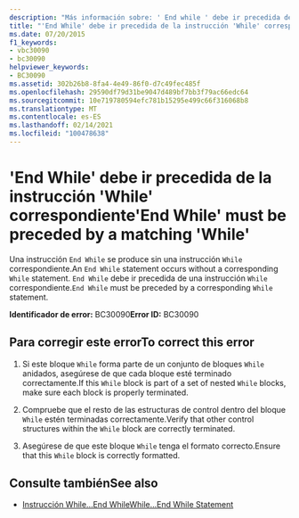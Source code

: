 ```yaml
---
description: "Más información sobre: ' End while ' debe ir precedida de la ' while ' correspondiente"
title: "'End While' debe ir precedida de la instrucción 'While' correspondiente"
ms.date: 07/20/2015
f1_keywords:
- vbc30090
- bc30090
helpviewer_keywords:
- BC30090
ms.assetid: 302b26b8-8fa4-4e49-86f0-d7c49fec485f
ms.openlocfilehash: 29590df79d31be9047d489bf7bb3f79ac66edc64
ms.sourcegitcommit: 10e719780594efc781b15295e499c66f316068b8
ms.translationtype: MT
ms.contentlocale: es-ES
ms.lasthandoff: 02/14/2021
ms.locfileid: "100478638"
---
```

# <a name="end-while-must-be-preceded-by-a-matching-while"></a><span data-ttu-id="a559d-103">'End While' debe ir precedida de la instrucción 'While' correspondiente</span><span class="sxs-lookup"><span data-stu-id="a559d-103">'End While' must be preceded by a matching 'While'</span></span>

<span data-ttu-id="a559d-104">Una instrucción `End While` se produce sin una instrucción `While` correspondiente.</span><span class="sxs-lookup"><span data-stu-id="a559d-104">An `End While` statement occurs without a corresponding `While` statement.</span></span> <span data-ttu-id="a559d-105">`End While` debe ir precedida de una instrucción `While` correspondiente.</span><span class="sxs-lookup"><span data-stu-id="a559d-105">`End While` must be preceded by a corresponding `While` statement.</span></span>  
  
 <span data-ttu-id="a559d-106">**Identificador de error:** BC30090</span><span class="sxs-lookup"><span data-stu-id="a559d-106">**Error ID:** BC30090</span></span>  
  
## <a name="to-correct-this-error"></a><span data-ttu-id="a559d-107">Para corregir este error</span><span class="sxs-lookup"><span data-stu-id="a559d-107">To correct this error</span></span>  
  
1. <span data-ttu-id="a559d-108">Si este bloque `While` forma parte de un conjunto de bloques `While` anidados, asegúrese de que cada bloque esté terminado correctamente.</span><span class="sxs-lookup"><span data-stu-id="a559d-108">If this `While` block is part of a set of nested `While` blocks, make sure each block is properly terminated.</span></span>  
  
2. <span data-ttu-id="a559d-109">Compruebe que el resto de las estructuras de control dentro del bloque `While` estén terminadas correctamente.</span><span class="sxs-lookup"><span data-stu-id="a559d-109">Verify that other control structures within the `While` block are correctly terminated.</span></span>  
  
3. <span data-ttu-id="a559d-110">Asegúrese de que este bloque `While` tenga el formato correcto.</span><span class="sxs-lookup"><span data-stu-id="a559d-110">Ensure that this `While` block is correctly formatted.</span></span>  
  
## <a name="see-also"></a><span data-ttu-id="a559d-111">Consulte también</span><span class="sxs-lookup"><span data-stu-id="a559d-111">See also</span></span>

- [<span data-ttu-id="a559d-112">Instrucción While...End While</span><span class="sxs-lookup"><span data-stu-id="a559d-112">While...End While Statement</span></span>](../language-reference/statements/while-end-while-statement.md)
